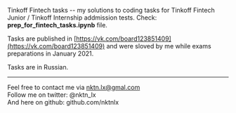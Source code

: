 Tinkoff Fintech tasks -- my solutions to coding tasks for Tinkoff Fintech Junior / Tinkoff Internship addmission tests. Check: **prep_for_fintech_tasks.ipynb** file.   

Tasks are published in [https://vk.com/board123851409](https://vk.com/board123851409) and were sloved by me while exams preparations in January 2021.  

Tasks are in Russian.  


--------------------------------------------
Feel free to contact me via nktn.lx@gmal.com  
Follow me on twitter: @nktn_lx  
And here on github: github.com/nktnlx  